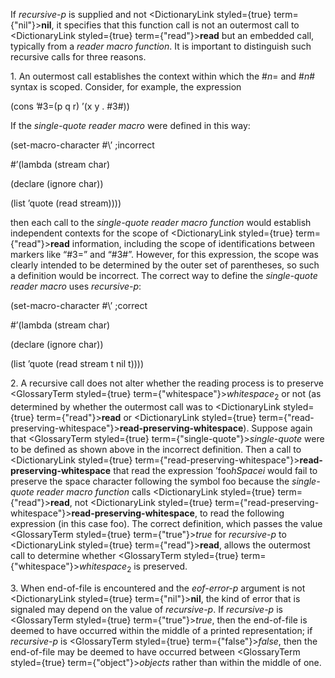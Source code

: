  



If *recursive-p* is supplied and not <DictionaryLink styled={true} term={"nil"}><b>nil</b></DictionaryLink>, it specifies that this function call is not an outermost call to <DictionaryLink styled={true} term={"read"}><b>read</b></DictionaryLink> but an embedded call, typically from a *reader macro function*. It is important to distinguish such recursive calls for three reasons. 



1\. An outermost call establishes the context within which the #*n*= and #*n*# syntax is scoped. Consider, for example, the expression 



(cons ’#3=(p q r) ’(x y . #3#)) 



If the *single-quote reader macro* were defined in this way: 



(set-macro-character #\’ ;incorrect 



#’(lambda (stream char) 



(declare (ignore char)) 



(list ’quote (read stream)))) 



then each call to the *single-quote reader macro function* would establish independent contexts for the scope of <DictionaryLink styled={true} term={"read"}><b>read</b></DictionaryLink> information, including the scope of identifications between markers like “#3=” and “#3#”. However, for this expression, the scope was clearly intended to be determined by the outer set of parentheses, so such a definition would be incorrect. The correct way to define the *single-quote reader macro* uses *recursive-p*: 



(set-macro-character #\’ ;correct 



#’(lambda (stream char) 



(declare (ignore char)) 



(list ’quote (read stream t nil t)))) 



2\. A recursive call does not alter whether the reading process is to preserve <GlossaryTerm styled={true} term={"whitespace"}><i>whitespace</i></GlossaryTerm><sub>2</sub> or not (as determined by whether the outermost call was to <DictionaryLink styled={true} term={"read"}><b>read</b></DictionaryLink> or <DictionaryLink styled={true} term={"read-preserving-whitespace"}><b>read-preserving-whitespace</b></DictionaryLink>). Suppose again that <GlossaryTerm styled={true} term={"single-quote"}><i>single-quote</i></GlossaryTerm> were to be defined as shown above in the incorrect definition. Then a call to <DictionaryLink styled={true} term={"read-preserving-whitespace"}><b>read-preserving-whitespace</b></DictionaryLink> that read the expression ’foo*hSpacei* would fail to preserve the space character following the symbol foo because the *single-quote reader macro function* calls <DictionaryLink styled={true} term={"read"}><b>read</b></DictionaryLink>, not <DictionaryLink styled={true} term={"read-preserving-whitespace"}><b>read-preserving-whitespace</b></DictionaryLink>, to read the following expression (in this case foo). The correct definition, which passes the value <GlossaryTerm styled={true} term={"true"}><i>true</i></GlossaryTerm> for *recursive-p* to <DictionaryLink styled={true} term={"read"}><b>read</b></DictionaryLink>, allows the outermost call to determine whether <GlossaryTerm styled={true} term={"whitespace"}><i>whitespace</i></GlossaryTerm><sub>2</sub> is preserved. 



3\. When end-of-file is encountered and the *eof-error-p* argument is not <DictionaryLink styled={true} term={"nil"}><b>nil</b></DictionaryLink>, the kind of error that is signaled may depend on the value of *recursive-p*. If *recursive-p* is <GlossaryTerm styled={true} term={"true"}><i>true</i></GlossaryTerm>, then the end-of-file is deemed to have occurred within the middle of a printed representation; if *recursive-p* is <GlossaryTerm styled={true} term={"false"}><i>false</i></GlossaryTerm>, then the end-of-file may be deemed to have occurred between <GlossaryTerm styled={true} term={"object"}><i>objects</i></GlossaryTerm> rather than within the middle of one. 







 



 



